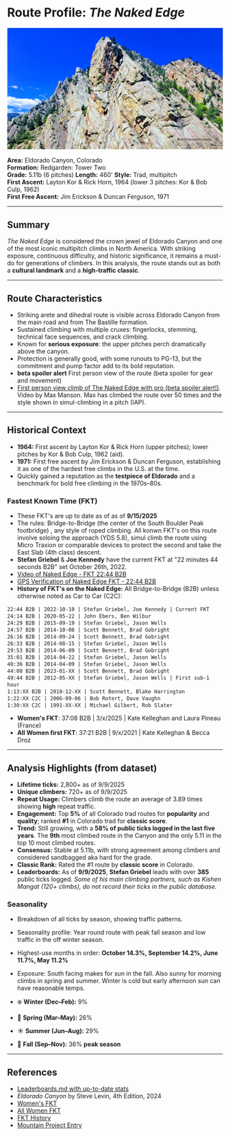 # Route Profile: *The Naked Edge*  

<img src="https://github.com/HarvestMondello/Colorado-climbing-route-analysis/blob/main/assets/naked-edge.png" alt="The Naked Edge on the Redgarde Wall: Tower Two in Eldorado Canyon" width="1200"/>

**Area:** Eldorado Canyon, Colorado  
**Formation:** Redgarden: Tower Two  
**Grade:** 5.11b (6 pitches) 
**Length:** 460' 
**Style:** Trad, multipitch  
**First Ascent:** Layton Kor & Rick Horn, 1964 (lower 3 pitches: Kor & Bob Culp, 1962)  
**First Free Ascent:** Jim Erickson & Duncan Ferguson, 1971  

---

## Summary  
*The Naked Edge* is considered the crown jewel of Eldorado Canyon and one of the most iconic multipitch climbs in North America. With striking exposure, continuous difficulty, and historic significance, it remains a must-do for generations of climbers. In this analysis, the route stands out as both a **cultural landmark** and a **high-traffic classic**.  

---

## Route Characteristics  
- Striking arete and dihedral route is visible across Eldorado Canyon from the main road and from The Bastille formation.  
- Sustained climbing with multiple cruxes: fingerlocks, stemming, technical face sequences, and crack climbing.  
- Known for **serious exposure**: the upper pitches perch dramatically above the canyon.  
- Protection is generally good, with some runouts to PG-13, but the commitment and pump factor add to its bold reputation.  
- **beta spoiler alert** First person view of the route (beta spoiler for gear and movement)
- [First person view climb of The Naked Edge with pro (beta spoiler alert!)](https://www.youtube.com/watch?v=c8RxXWB1TZw&list=PLdYfjeJrovHhrMzAA3YUGYAswMBKV19ZX). Video by Max Manson. Max has climbed the route over 50 times and the style shown in simul-climbing in a pitch (IAP).
---

## Historical Context  
- **1964:** First ascent by Layton Kor & Rick Horn (upper pitches); lower pitches by Kor & Bob Culp, 1962 (aid).  
- **1971:** First free ascent by Jim Erickson & Duncan Ferguson, establishing it as one of the hardest free climbs in the U.S. at the time.  
- Quickly gained a reputation as the **testpiece of Eldorado** and a benchmark for bold free climbing in the 1970s–80s.  

### Fastest Known Time (FKT) 
- These FKT's are up to date as of as of **9/15/2025**
- The rules: Bridge-to-Bridge (the center of the South Boulder Peak footbridge) , any style of roped climbing. All konwn FKT's on this route involve soloing the approach (YDS 5.8), simul climb the route using Micro Traxion or comparable devices to protect the second and take the East Slab (4th class) descent. 
- **Stefan Griebel** & **Joe Kennedy** have the current FKT at "22 minutes 44 seconds B2B" set October 26th, 2022.
- [Video of Naked Edge - FKT 22:44 B2B](https://vimeo.com/764407847)  
- [GPS Verification of Naked Edge FKT - 22:44 B2B ](https://www.strava.com/activities/8004442835#3019063963637264876)  
- **History of FKT's on the Naked Edge:** All Bridge-to-Bridge (B2B) unless otherwise noted as Car to Car (C2C):

```
22:44 B2B | 2022-10-10 | Stefan Griebel, Joe Kennedy | Current FKT
24:14 B2B | 2020-05-22 | John Ebers, Ben Wilbur
24:29 B2B | 2015-09-19 | Stefan Griebel, Jason Wells
24:57 B2B | 2014-10-08 | Scott Bennett, Brad Gobright
26:16 B2B | 2014-09-24 | Scott Bennett, Brad Gobright
26:33 B2B | 2014-08-15 | Stefan Griebel, Jason Wells
29:53 B2B | 2014-06-09 | Scott Bennett, Brad Gobright
35:01 B2B | 2014-04-22 | Stefan Griebel, Jason Wells
40:36 B2B | 2014-04-09 | Stefan Griebel, Jason Wells
44:00 B2B | 2023-01-XX | Scott Bennett, Brad Gobright
49:44 B2B | 2012-05-XX | Stefan Griebel, Jason Wells | First sub-1 hour
1:13:XX B2B | 2010-12-XX | Scott Bennett, Blake Harrington
1:22:XX C2C | 2006-09-06 | Bob Rotert, Dave Vaughn
1:30:XX C2C | 1991-XX-XX | Michael Gilbert, Rob Slater
```

- **Women's FKT**: 37:08 B2B | 3/x/2025 | Kate Kelleghan and Laura Pineau (France) 
- **All Women first FKT**: 37:21 B2B | 9/x/2021 | Kate Kelleghan & Becca Droz 

---

## Analysis Highlights (from dataset)  
- **Lifetime ticks:** 2,800+ as of 9/9/2025  
- **Unique climbers:** 720+ as of 9/9/2025  
- **Repeat Usage:** Climbers climb the route an average of 3.89 times showing **high** repeat traffic. 
- **Engagement:** Top **5%** of all Colorado trad routes for **popularity** and **quality**; ranked **#1** in Colorado trad for **classic score**.  
- **Trend:** Still growing, with a **58% of public ticks logged in the last five years**. The **9th** most climbed route in the Canyon and the only 5.11 in the top 10 most climbed routes. 
- **Consensus:** Stable at 5.11b, with strong agreement among climbers and considered sandbagged aka hard for the grade.  
- **Classic Rank:** Rated the #1 route by **classic score** in Colorado.  
- **Leaderboards:** As of **9/9/2025**, **Stefan Griebel** leads with over **385** public ticks logged. *Some of his main climbing partners, such as Kishen Mangat (120+ climbs), do not record their ticks in the public database.*


### Seasonality 
- Breakdown of all ticks by season, showing traffic patterns.
- Seasonality profile: Year round route with peak fall season and low traffic in the off winter season. 
- Highest-use months in order: **October 14.3%, September 14.2%, June 11.7%, May 11.2%**  
- Exposure: South facing makes for sun in the fall. Also sunny for morning climbs in spring and summer. Winter is cold but early afternoon sun can have reasonable temps.

- ❄️ **Winter (Dec–Feb):** 9%  
- 🌸 **Spring (Mar–May):** 26%  
- ☀️ **Summer (Jun–Aug):** 29%  
- 🍂 **Fall (Sep–Nov):** 36% **peak season**

---

## References  
- [Leaderboards.md with up-to-date stats](https://github.com/HarvestMondello/Colorado-climbing-route-analysis/blob/main/docs/leaderboards.md)  
- *Eldorado Canyon* by Steve Levin, 4th Edition, 2024  
- [Women's FKT](https://ca.coros.com/stories/d/naked-edge-womens-speed-record-kate-kelleghan-laura-pineau) 
- [All Women FKT](https://www.climbing.com/news/fast-and-furious/) 
- [FKT History](https://gripped.com/routes/less-than-23-minutes-needed-for-this-famous-six-pitch-5-11/) 
- [Mountain Project Entry](https://www.mountainproject.com/route/105748786/the-naked-edge)  

